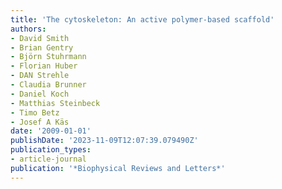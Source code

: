 ```yaml
---
title: 'The cytoskeleton: An active polymer-based scaffold'
authors:
- David Smith
- Brian Gentry
- Björn Stuhrmann
- Florian Huber
- DAN Strehle
- Claudia Brunner
- Daniel Koch
- Matthias Steinbeck
- Timo Betz
- Josef A Käs
date: '2009-01-01'
publishDate: '2023-11-09T12:07:39.079490Z'
publication_types:
- article-journal
publication: '*Biophysical Reviews and Letters*'
---
```

